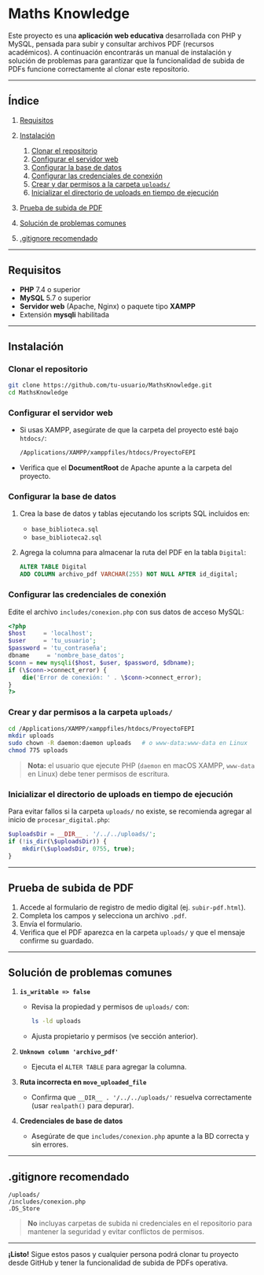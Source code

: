 # Maths Knowledge

Este proyecto es una **aplicación web educativa** desarrollada con PHP y MySQL, pensada para subir y consultar archivos PDF (recursos académicos). A continuación encontrarás un manual de instalación y solución de problemas para garantizar que la funcionalidad de subida de PDFs funcione correctamente al clonar este repositorio.

---

## Índice

1. [Requisitos](#requisitos)
2. [Instalación](#instalación)

   1. [Clonar el repositorio](#clonar-el-repositorio)
   2. [Configurar el servidor web](#configurar-el-servidor-web)
   3. [Configurar la base de datos](#configurar-la-base-de-datos)
   4. [Configurar las credenciales de conexión](#configurar-las-credenciales-de-conexión)
   5. [Crear y dar permisos a la carpeta `uploads/`](#crear-y-dar-permisos-a-la-carpeta-uploads)
   6. [Inicializar el directorio de uploads en tiempo de ejecución](#inicializar-el-directorio-de-uploads-en-tiempo-de-ejecución)
3. [Prueba de subida de PDF](#prueba-de-subida-de-pdf)
4. [Solución de problemas comunes](#solución-de-problemas-comunes)
5. [.gitignore recomendado](#gitignore-recomendado)

---

## Requisitos

* **PHP** 7.4 o superior
* **MySQL** 5.7 o superior
* **Servidor web** (Apache, Nginx) o paquete tipo **XAMPP**
* Extensión **mysqli** habilitada

---

## Instalación

### Clonar el repositorio

```bash
git clone https://github.com/tu-usuario/MathsKnowledge.git
cd MathsKnowledge
```

### Configurar el servidor web

* Si usas XAMPP, asegúrate de que la carpeta del proyecto esté bajo `htdocs/`:

  ```bash
  /Applications/XAMPP/xamppfiles/htdocs/ProyectoFEPI
  ```
* Verifica que el **DocumentRoot** de Apache apunte a la carpeta del proyecto.

### Configurar la base de datos

1. Crea la base de datos y tablas ejecutando los scripts SQL incluidos en:

   * `base_biblioteca.sql`
   * `base_biblioteca2.sql`
2. Agrega la columna para almacenar la ruta del PDF en la tabla `Digital`:

   ```sql
   ALTER TABLE Digital
   ADD COLUMN archivo_pdf VARCHAR(255) NOT NULL AFTER id_digital;
   ```

### Configurar las credenciales de conexión

Edite el archivo `includes/conexion.php` con sus datos de acceso MySQL:

```php
<?php
$host     = 'localhost';
$user     = 'tu_usuario';
$password = 'tu_contraseña';
dbname     = 'nombre_base_datos';
$conn = new mysqli($host, $user, $password, $dbname);
if (\$conn->connect_error) {
    die('Error de conexión: ' . \$conn->connect_error);
}
?>
```

### Crear y dar permisos a la carpeta `uploads/`

```bash
cd /Applications/XAMPP/xamppfiles/htdocs/ProyectoFEPI
mkdir uploads
sudo chown -R daemon:daemon uploads   # o www-data:www-data en Linux
chmod 775 uploads
```

> **Nota:** el usuario que ejecute PHP (`daemon` en macOS XAMPP, `www-data` en Linux) debe tener permisos de escritura.

### Inicializar el directorio de uploads en tiempo de ejecución

Para evitar fallos si la carpeta `uploads/` no existe, se recomienda agregar al inicio de `procesar_digital.php`:

```php
$uploadsDir = __DIR__ . '/../../uploads/';
if (!is_dir(\$uploadsDir)) {
    mkdir(\$uploadsDir, 0755, true);
}
```

---

## Prueba de subida de PDF

1. Accede al formulario de registro de medio digital (ej. `subir-pdf.html`).
2. Completa los campos y selecciona un archivo `.pdf`.
3. Envía el formulario.
4. Verifica que el PDF aparezca en la carpeta `uploads/` y que el mensaje confirme su guardado.

---

## Solución de problemas comunes

1. **`is_writable => false`**

   * Revisa la propiedad y permisos de `uploads/` con:

     ```bash
     ls -ld uploads
     ```
   * Ajusta propietario y permisos (ve sección anterior).

2. **`Unknown column 'archivo_pdf'`**

   * Ejecuta el `ALTER TABLE` para agregar la columna.

3. **Ruta incorrecta en `move_uploaded_file`**

   * Confirma que `__DIR__ . '/../../uploads/'` resuelva correctamente (usar `realpath()` para depurar).

4. **Credenciales de base de datos**

   * Asegúrate de que `includes/conexion.php` apunte a la BD correcta y sin errores.

---

## .gitignore recomendado

```gitignore
/uploads/
/includes/conexion.php
.DS_Store
```

> **No** incluyas carpetas de subida ni credenciales en el repositorio para mantener la seguridad y evitar conflictos de permisos.

---

**¡Listo!** Sigue estos pasos y cualquier persona podrá clonar tu proyecto desde GitHub y tener la funcionalidad de subida de PDFs operativa.
